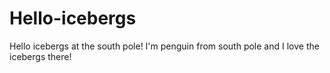# Hello-icebergs
Hello icebergs at the south pole!
I'm penguin from south pole and I love the icebergs there!
